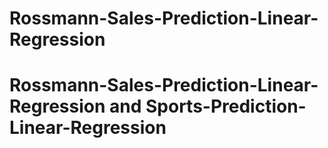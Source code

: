 # Rossmann-Sales-Prediction-Linear-Regression

# Rossmann-Sales-Prediction-Linear-Regression and Sports-Prediction-Linear-Regression
